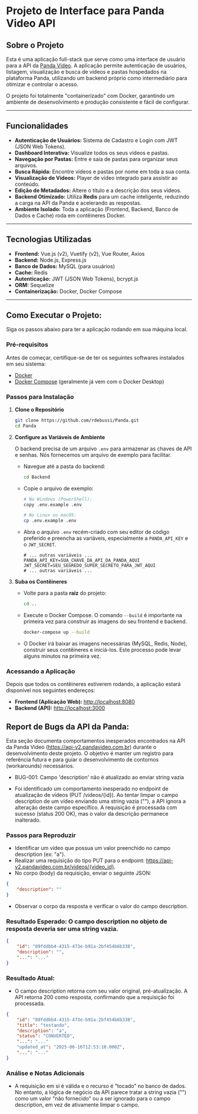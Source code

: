 # Projeto de Interface para Panda Video API

##  Sobre o Projeto

Esta é uma aplicação full-stack que serve como uma interface de usuário para a API da [Panda Video](https://pandavideo.com/). A aplicação permite autenticação de usuários, listagem, visualização e busca de vídeos e pastas hospedados na plataforma Panda, utilizando um backend próprio como intermediário para otimizar e controlar o acesso.

O projeto foi totalmente "containerizado" com Docker, garantindo um ambiente de desenvolvimento e produção consistente e fácil de configurar.

---

##  Funcionalidades

* **Autenticação de Usuários:** Sistema de Cadastro e Login com JWT (JSON Web Tokens).
* **Dashboard Interativa:** Visualize todos os seus vídeos e pastas.
* **Navegação por Pastas:** Entre e saia de pastas para organizar seus arquivos.
* **Busca Rápida:** Encontre vídeos e pastas por nome em toda a sua conta.
* **Visualização de Vídeos:** Player de vídeo integrado para assistir ao conteúdo.
* **Edição de Metadados:** Altere o título e a descrição dos seus vídeos.
* **Backend Otimizado:** Utiliza **Redis** para um cache inteligente, reduzindo a carga na API da Panda e acelerando as respostas.
* **Ambiente Isolado:** Toda a aplicação (Frontend, Backend, Banco de Dados e Cache) roda em contêineres Docker.

---

##  Tecnologias Utilizadas

* **Frontend:** Vue.js (v2), Vuetify (v2), Vue Router, Axios
* **Backend:** Node.js, Express.js
* **Banco de Dados:** MySQL (para usuários)
* **Cache:** Redis
* **Autenticação:** JWT (JSON Web Tokens), bcrypt.js
* **ORM:** Sequelize
* **Containerização:** Docker, Docker Compose

---

##  Como Executar o Projeto:

Siga os passos abaixo para ter a aplicação rodando em sua máquina local.

### Pré-requisitos

Antes de começar, certifique-se de ter os seguintes softwares instalados em seu sistema:
* [Docker](https://www.docker.com/products/docker-desktop/)
* [Docker Compose](https://docs.docker.com/compose/install/) (geralmente já vem com o Docker Desktop)

### Passos para Instalação

1.  **Clone o Repositório**
    ```bash
    git clone https://github.com/rdebussi/Panda.git
    cd Panda
    ```

2.  **Configure as Variáveis de Ambiente**

    O backend precisa de um arquivo `.env` para armazenar as chaves de API e senhas. Nós fornecemos um arquivo de exemplo para facilitar.

    * Navegue até a pasta do backend:
        ```bash
        cd Backend
        ```
    * Copie o arquivo de exemplo:
        ```bash
        # No Windows (PowerShell):
        copy .env.example .env

        # No Linux ou macOS:
        cp .env.example .env
        ```
    * Abra o arquivo `.env` recém-criado com seu editor de código preferido e preencha as variáveis, especialmente a `PANDA_API_KEY` e o `JWT_SECRET`.
        ```env
        # ... outras variáveis ...
        PANDA_API_KEY=SUA_CHAVE_DA_API_DA_PANDA_AQUI
        JWT_SECRET=SEU_SEGREDO_SUPER_SECRETO_PARA_JWT_AQUI
        # ... outras variáveis ...
        ```

3.  **Suba os Contêineres**

    * Volte para a pasta **raiz** do projeto:
        ```bash
        cd ..
        ```
    * Execute o Docker Compose. O comando `--build` é importante na primeira vez para construir as imagens do seu frontend e backend.
        ```bash
        docker-compose up --build
        ```
    * O Docker irá baixar as imagens necessárias (MySQL, Redis, Node), construir seus contêineres e iniciá-los. Este processo pode levar alguns minutos na primeira vez.


### Acessando a Aplicação

Depois que todos os contêineres estiverem rodando, a aplicação estará disponível nos seguintes endereços:

* **Frontend (Aplicação Web):** [http://localhost:8080](http://localhost:8080)
* **Backend (API):** [http://localhost:3000](http://localhost:3000)
  

## Report de Bugs da API da Panda: 
Esta seção documenta comportamentos inesperados encontrados na API da Panda Video (https://api-v2.pandavideo.com.br) durante o desenvolvimento deste projeto. O objetivo é manter um registro para referência futura e para guiar o desenvolvimento de contornos (workarounds) necessários.

* BUG-001: Campo 'description' não é atualizado ao enviar string vazia

* Foi identificado um comportamento inesperado no endpoint de atualização de vídeos (PUT /videos/{id}). Ao tentar limpar o campo description de um vídeo enviando uma string vazia (""), a API ignora a alteração deste campo específico. A requisição é processada com sucesso (status 200 OK), mas o valor da descrição permanece inalterado.

### Passos para Reproduzir
* Identificar um vídeo que possua um valor preenchido no campo description (ex: "a").
* Realizar uma requisição do tipo PUT para o endpoint: https://api-v2.pandavideo.com.br/videos/{video_id}.
* No corpo (body) da requisição, enviar o seguinte JSON:

```Json
{
    "description": ""
}
```
* Observar o corpo da resposta e verificar o valor do campo description.
  
### Resultado Esperado: O campo description no objeto de resposta deveria ser uma string vazia.

```Json
{
    "id": "89fddbb4-4315-473e-b91a-2bf454b6b338",
    "description": "",
    "...": "..."
}
```

### Resultado Atual:
* O campo description retorna com seu valor original, pré-atualização. A API retorna 200 como resposta, confirmando que a requisição foi processada.

```Json
{
    "id": "89fddbb4-4315-473e-b91a-2bf454b6b338",
    "title": "testando",
    "description": "a",
    "status": "CONVERTED",
    "...": "..."
    "updated_at": "2025-06-16T12:53:10.000Z",
    "...": "..."
}
```

### Análise e Notas Adicionais
* A requisição em si é válida e o recurso é "tocado" no banco de dados. No entanto, a lógica de negócio da API parece tratar a string vazia ("") como um valor "não fornecido" ou a ser ignorado para o campo description, em vez de ativamente limpar o campo.

